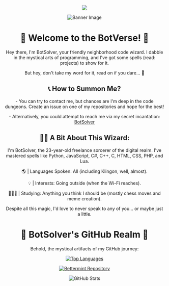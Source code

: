 <p align="center"><img align="center" src="https://visitcount.itsvg.in/api?id=BotSolver&icon=7&color=12"/></p>

<p align="center">
  <img src="https://cdn.discordapp.com/attachments/1098267852689129514/1147081672718815313/1-background.png" alt="Banner Image">
</p>

<h1 align="center">🤖 Welcome to the BotVerse! 🌟</h1>

<p align="center">Hey there, I'm BotSolver, your friendly neighborhood code wizard. I dabble in the mystical arts of programming, and I've got some spells (read: projects) to show for it.</p>

<p align="center">But hey, don't take my word for it, read on if you dare... 📜</p>

<h2 align="center">📞 How to Summon Me?</h2>

<p align="center">
  - You can try to contact me, but chances are I'm deep in the code dungeons. Create an issue on one of my repositories and hope for the best!
</p>

<p align="center">
  - Alternatively, you could attempt to reach me via my secret incantation: <a href="https://kekma.net">BotSolver</a>
</p>

<h2 align="center">🧙‍♂️ A Bit About This Wizard:</h2>

<p align="center">I'm BotSolver, the 23-year-old freelance sorcerer of the digital realm. I've mastered spells like Python, JavaScript, C#, C++, C, HTML, CSS, PHP, and Lua.</p>

<p align="center">🌎 | Languages Spoken: All (including Klingon, well, almost).</p>

<p align="center">💡 | Interests: Going outside (when the Wi-Fi reaches).</p>

<p align="center">🧑🏽‍🎓 | Studying: Anything you think I should be (mostly chess moves and meme creation).</p>

<p align="center">Despite all this magic, I'd love to never speak to any of you... or maybe just a little.</p>

<h1 align="center">🔮 BotSolver's GitHub Realm 🔮</h1>

<p align="center">Behold, the mystical artifacts of my GitHub journey:</p>

<p align="center">
  <a href="https://github.com/BotSolver">
    <img src="https://github-readme-stats.vercel.app/api/top-langs/?username=botsolver&layout=compact" alt="Top Languages">
  </a>
</p>

<p align="center">
  <a href="https://github.com/botsolver/bettermint">
    <img src="https://github-readme-stats.vercel.app/api/pin/?username=botsolver&repo=bettermint" alt="Bettermint Repository">
  </a>
</p>

<p align="center">
  <img src="https://github-readme-stats.vercel.app/api?username=botsolver&theme=midnight-purple&show_icons=true" alt="GitHub Stats">
</p>
